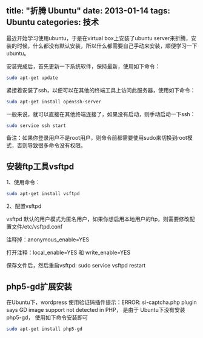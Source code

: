 title: "折腾 Ubuntu"
date: 2013-01-14
tags: Ubuntu
categories: 技术
---

最近开始学习使用ubuntu，于是在virtual box上安装了ubuntu server来折腾，安装的时候，什么都没有默认安装，所以什么都需要自己手动来安装，顺便学习一下ubuntu。<!--more-->

安装完成后，首先更新一下系统软件，保持最新，使用如下命令：

``` bash
sudo apt-get update
```

紧接着安装了ssh，以便可以在其他的终端工具上访问此服务器，使用如下命令：

``` bash 
sudo apt-get install openssh-server
```

一般来说，就可以直接在其他终端连接了，如果没有启动，则手动启动一下ssh：

``` bash 
sudo service ssh start
```

备注：如果你登录用户不是root用户，则命令前都需要使用sudo来切换到root模式，否则导致很多命令没有权限。

## 安装ftp工具vsftpd

1、使用命令：

``` bash 
sudo apt-get install vsftpd
```

2、配置vsftpd

vsftpd 默认的用户模式为匿名用户，如果你想启用本地用户的ftp，则需要修改配置文件/etc/vsftpd.conf

注释掉：anonymous_enable=YES

打开注释：local_enable=YES 和 write_enable=YES

保存文件后，然后重启vsftpd: sudo service vsftpd restart

## php5-gd扩展安装

在Ubuntu下，wordpress 使用验证码插件提示：ERROR: si-captcha.php plugin says GD image support not detected in PHP， 是由于 Ubuntu下没有安装 php5-gd， 使用如下命令安装即可

``` bash
sudo apt-get install php5-gd
```
